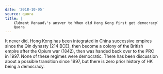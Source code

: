 ```yaml
---
date: '2018-10-05'
source: quora
title: |
    Clément Renaud\'s answer to When did Hong Kong first get democracy? -
    Quora
---
```


It never did. Hong Kong has been integrated in China successive empires
since the Qin dynasty (214 BCE), then become a colony of the British
empire after the Opium war (1842), then was handed back over to the PRC
in 1997. None of these regimes were democratic. There has been
discussion about a possible transition since 1997, but there is zero
prior history of HK being a democracy.

